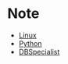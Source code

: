 # Note
* [Linux](https://github.com/Beaiu/Note/blob/main/Linux.md)
* [Python](https://github.com/Beaiu/Note/blob/main/Python.md)
* [DBSpecialist](https://github.com/Beaiu/Note/blob/main/DBSpecialist.md)
